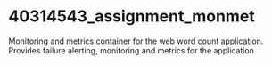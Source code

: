# 40314543_assignment_monmet

Monitoring and metrics container for the web word count application. Provides failure alerting, monitoring and metrics for the application